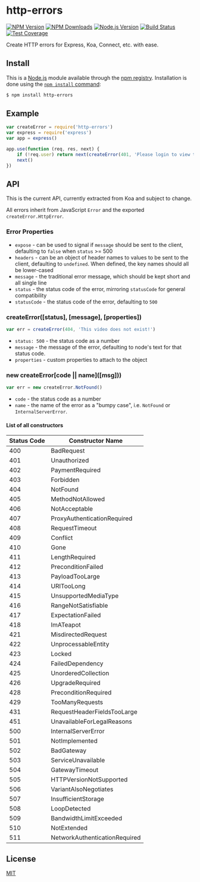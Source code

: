 # http-errors

[![NPM Version][npm-image]][npm-url]
[![NPM Downloads][downloads-image]][downloads-url]
[![Node.js Version][node-version-image]][node-version-url]
[![Build Status][travis-image]][travis-url]
[![Test Coverage][coveralls-image]][coveralls-url]

Create HTTP errors for Express, Koa, Connect, etc. with ease.

## Install

This is a [Node.js](https://nodejs.org/en/) module available through the
[npm registry](https://www.npmjs.com/). Installation is done using the
[`npm install` command](https://docs.npmjs.com/getting-started/installing-npm-packages-locally):

```bash
$ npm install http-errors
```

## Example

```js
var createError = require('http-errors')
var express = require('express')
var app = express()

app.use(function (req, res, next) {
	if (!req.user) return next(createError(401, 'Please login to view this page.'))
	next()
})
```

## API

This is the current API, currently extracted from Koa and subject to change.

All errors inherit from JavaScript `Error` and the exported `createError.HttpError`.

### Error Properties

- `expose` - can be used to signal if `message` should be sent to the client,
	defaulting to `false` when `status` >= 500
- `headers` - can be an object of header names to values to be sent to the
	client, defaulting to `undefined`. When defined, the key names should all
	be lower-cased
- `message` - the traditional error message, which should be kept short and all
	single line
- `status` - the status code of the error, mirroring `statusCode` for general
	compatibility
- `statusCode` - the status code of the error, defaulting to `500`

### createError([status], [message], [properties])

<!-- eslint-disable no-undef, no-unused-vars -->

```js
var err = createError(404, 'This video does not exist!')
```

- `status: 500` - the status code as a number
- `message` - the message of the error, defaulting to node's text for that status code.
- `properties` - custom properties to attach to the object

### new createError\[code || name\](\[msg]\))

<!-- eslint-disable no-undef, no-unused-vars -->

```js
var err = new createError.NotFound()
```

- `code` - the status code as a number
- `name` - the name of the error as a "bumpy case", i.e. `NotFound` or `InternalServerError`.

#### List of all constructors

|Status Code|Constructor Name						 |
|-----------|-----------------------------|
|400				|BadRequest									 |
|401				|Unauthorized								 |
|402				|PaymentRequired							|
|403				|Forbidden										|
|404				|NotFound										 |
|405				|MethodNotAllowed						 |
|406				|NotAcceptable								|
|407				|ProxyAuthenticationRequired	|
|408				|RequestTimeout							 |
|409				|Conflict										 |
|410				|Gone												 |
|411				|LengthRequired							 |
|412				|PreconditionFailed					 |
|413				|PayloadTooLarge							|
|414				|URITooLong									 |
|415				|UnsupportedMediaType				 |
|416				|RangeNotSatisfiable					|
|417				|ExpectationFailed						|
|418				|ImATeapot										|
|421				|MisdirectedRequest					 |
|422				|UnprocessableEntity					|
|423				|Locked											 |
|424				|FailedDependency						 |
|425				|UnorderedCollection					|
|426				|UpgradeRequired							|
|428				|PreconditionRequired				 |
|429				|TooManyRequests							|
|431				|RequestHeaderFieldsTooLarge	|
|451				|UnavailableForLegalReasons	 |
|500				|InternalServerError					|
|501				|NotImplemented							 |
|502				|BadGateway									 |
|503				|ServiceUnavailable					 |
|504				|GatewayTimeout							 |
|505				|HTTPVersionNotSupported			|
|506				|VariantAlsoNegotiates				|
|507				|InsufficientStorage					|
|508				|LoopDetected								 |
|509				|BandwidthLimitExceeded			 |
|510				|NotExtended									|
|511				|NetworkAuthenticationRequired|

## License

[MIT](LICENSE)

[npm-image]: https://img.shields.io/npm/v/http-errors.svg
[npm-url]: https://npmjs.org/package/http-errors
[node-version-image]: https://img.shields.io/node/v/http-errors.svg
[node-version-url]: https://nodejs.org/en/download/
[travis-image]: https://img.shields.io/travis/jshttp/http-errors.svg
[travis-url]: https://travis-ci.org/jshttp/http-errors
[coveralls-image]: https://img.shields.io/coveralls/jshttp/http-errors.svg
[coveralls-url]: https://coveralls.io/r/jshttp/http-errors
[downloads-image]: https://img.shields.io/npm/dm/http-errors.svg
[downloads-url]: https://npmjs.org/package/http-errors
